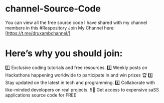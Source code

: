 # channel-Source-Code

You can view all the free source code I have shared with my channel members in this #Respository
Join My Channel here: [https://t.me/druxambchannel/]

# Here’s why you should join:

1️⃣ Exclusive coding tutorials and free resources.
2️⃣ Weekly posts on Hackathons happening worldwide to participate in and win prizes 🏆 
3️⃣ Stay updated on the latest in tech and programming.
4️⃣ Collaborate with like-minded developers on real projects.
5⃣ Get access to expensive saSS applications source code for FREE
